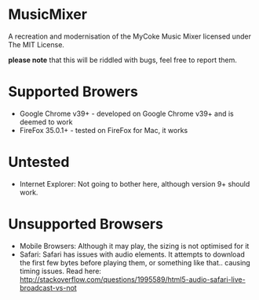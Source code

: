 # MusicMixer
A recreation and modernisation of the MyCoke Music Mixer licensed under The MIT License. 

**please note** that this will be riddled with bugs, feel free to report them. 

# Supported Browers
* Google Chrome v39+ - developed on Google Chrome v39+ and is deemed to work
* FireFox 35.0.1+  - tested on FireFox for Mac, it works 

# Untested 
* Internet Explorer: Not going to bother here, although version 9+ should work.

# Unsupported Browsers
* Mobile Browsers: Although it may play, the sizing is not optimised for it
* Safari: Safari has issues with audio elements. It attempts to download the first few bytes before playing them, or something like that.. causing timing issues. Read here: http://stackoverflow.com/questions/1995589/html5-audio-safari-live-broadcast-vs-not

